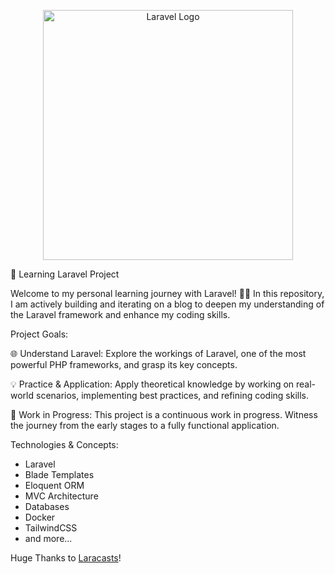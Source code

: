 <p align="center"><img src="https://raw.githubusercontent.com/laravel/art/master/logo-lockup/5%20SVG/2%20CMYK/1%20Full%20Color/laravel-logolockup-cmyk-red.svg" width="400" alt="Laravel Logo"></p>

🚀 Learning Laravel Project

Welcome to my personal learning journey with Laravel! 👩‍💻 In this repository, I am actively building and iterating on a blog to deepen my understanding of the Laravel framework and enhance my coding skills.

Project Goals:

🌐 Understand Laravel: Explore the workings of Laravel, one of the most powerful PHP frameworks, and grasp its key concepts.

💡 Practice & Application: Apply theoretical knowledge by working on real-world scenarios, implementing best practices, and refining coding skills.

🚧 Work in Progress: This project is a continuous work in progress. Witness the journey from the early stages to a fully functional application.

Technologies & Concepts:
- Laravel
- Blade Templates
- Eloquent ORM
- MVC Architecture
- Databases
- Docker
- TailwindCSS
- and more...

 Huge Thanks to <a href="https://laracasts.com/">Laracasts</a>!
